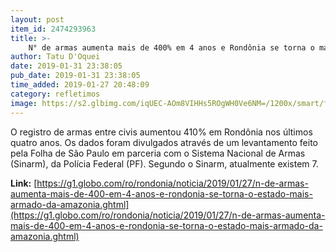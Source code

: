 ```yaml
---
layout: post
item_id: 2474293963
title: >-
    N° de armas aumenta mais de 400% em 4 anos e Rondônia se torna o mais armado da Amazônia
author: Tatu D'Oquei
date: 2019-01-31 23:38:05
pub_date: 2019-01-31 23:38:05
time_added: 2019-01-27 20:48:09
category: refletimos
image: https://s2.glbimg.com/iqUEC-AOm8VIHHs5ROgWH0Ve6NM=/1200x/smart/filters:cover():strip_icc()/s.glbimg.com/jo/g1/f/original/2019/01/23/fup20190122293_pW9mZ2n.jpg
---
```


O registro de armas entre civis aumentou 410% em Rondônia nos últimos quatro anos. Os dados foram divulgados através de um levantamento feito pela Folha de São Paulo em parceria com o Sistema Nacional de Armas (Sinarm), da Polícia Federal (PF). Segundo o Sinarm, atualmente existem 7.

**Link:** [https://g1.globo.com/ro/rondonia/noticia/2019/01/27/n-de-armas-aumenta-mais-de-400-em-4-anos-e-rondonia-se-torna-o-estado-mais-armado-da-amazonia.ghtml](https://g1.globo.com/ro/rondonia/noticia/2019/01/27/n-de-armas-aumenta-mais-de-400-em-4-anos-e-rondonia-se-torna-o-estado-mais-armado-da-amazonia.ghtml)

